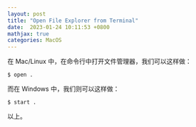 ```yaml
---
layout: post
title: "Open File Explorer from Terminal"
date:  2023-01-24 10:11:53 +0800
mathjax: true
categories: MacOS
---
```


在 Mac/Linux 中，在命令行中打开文件管理器，我们可以这样做：
```
$ open .
```

而在 Windows 中，我们则可以这样做：
```
$ start .
```

以上。
